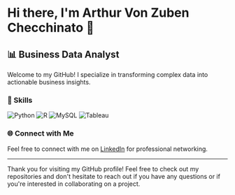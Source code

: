 # Hi there, I'm Arthur Von Zuben Checchinato 👋

## 📊 Business Data Analyst

Welcome to my GitHub! I specialize in transforming complex data into actionable business insights.

### 💼 Skills

![Python](https://img.shields.io/badge/Python-3776AB?style=for-the-badge&logo=python&logoColor=white)
![R](https://img.shields.io/badge/R-276DC3?style=for-the-badge&logo=r&logoColor=white)
![MySQL](https://img.shields.io/badge/MySQL-4479A1?style=for-the-badge&logo=mysql&logoColor=white)
![Tableau](https://img.shields.io/badge/Tableau-E97627?style=for-the-badge&logo=tableau&logoColor=white)

### 🌐 Connect with Me

Feel free to connect with me on [LinkedIn](https://www.linkedin.com/in/arthur-vzc) for professional networking.

---

Thank you for visiting my GitHub profile! Feel free to check out my repositories and don't hesitate to reach out if you have any questions or if you're interested in collaborating on a project.
